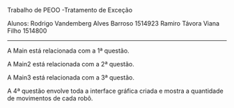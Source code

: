 Trabalho de PEOO -Tratamento de Exceção

Alunos:
Rodrigo Vandemberg Alves Barroso 1514923
Ramiro Távora Viana Filho 1514800

--------------------------------------------

A Main está relacionada com a 1ª questão.

A Main2 está relacionada com a 2ª questão.

A Main3 está relacionada com a 3ª questão.

A 4ª questão envolve toda a interface gráfica criada e mostra a quantidade de movimentos de cada robô.
